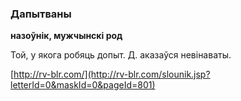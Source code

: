### Дапытваны
**назоўнік, мужчынскі род**

Той, у якога робяць допыт. Д. аказаўся невінаваты.

<a rel="author">[http://rv-blr.com/](http://rv-blr.com/slounik.jsp?letterId=0&maskId=0&pageId=801)</a>
